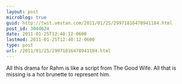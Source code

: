 ```yaml
---
layout: post
microblog: true
guid: http://twit.vmstan.com/2011/01/25/29971816478941184.html
post_id: 3044624
date: 2011-01-25T12:40:12-0600
lastmod: 2011-01-25T12:40:12-0600
type: post
url: /2011/01/25/29971816478941184.html
---
```

All this drama for Rahm is like a script from The Good Wife. All that is missing is a hot brunette to represent him.
